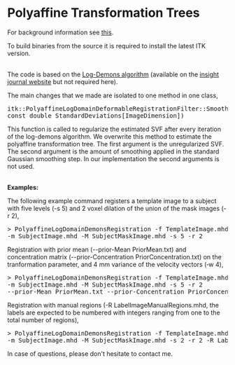 Polyaffine Transformation Trees
===============================

For background information see [this](http://www.stanford.edu/~cseiler/).

To build binaries from the source it is required to install the latest ITK version.<br><br>

The code is based on the <a href="http://dx.doi.org/10.1016/j.neuroimage.2008.10.040">Log-Demons algorithm</a> (available on the <a href="http://hdl.handle.net/10380/3060">insight journal website</a> but not required here).

The main changes that we made are isolated to one method in one class,

<pre>itk::PolyaffineLogDomainDeformableRegistrationFilter::SmoothGivenField(VelocityFieldType * field, <br>const double StandardDeviations[ImageDimension]) </pre>

This function is called to regularize the estimated SVF after every iteration of the log-demons algorithm. We overwrite this method to estimate the polyaffine transformation tree. The first argument is the unregularized SVF. The second argument is the amount of smoothing applied in the standard Gaussian smoothing step. In our implementation the second arguments is not used.<br><br>

<b>Examples:</b><br>

The following example command registers a template image to a subject with five levels (-s 5) and 2 voxel dilation of the union of the mask images (-r 2),

<pre>> PolyaffineLogDomainDemonsRegistration -f TemplateImage.mhd -F TemplateMaskImage.mhd
-m SubjectImage.mhd -M SubjectMaskImage.mhd -s 5 -r 2</pre>

Registration with prior mean (--prior-Mean PriorMean.txt) and concentration matrix (--prior-Concentration PriorConcentration.txt) on the tranformation parameter, and 4 mm variance of the velocity vectors (&#8209;w 4),

<pre>> PolyaffineLogDomainDemonsRegistration -f TemplateImage.mhd -F TemplateMaskImage.mhd
-m SubjectImage.mhd -M SubjectMaskImage.mhd -s 5 -r 2
--prior-Mean PriorMean.txt --prior-Concentration PriorConcentration.txt -w 4</pre>

Registration with manual regions (-R LabelImageManualRegions.mhd, the labels are expected to be numbered with integers ranging from one to the total number of regions),

<pre>> PolyaffineLogDomainDemonsRegistration -f TemplateImage.mhd -F TemplateMaskImage.mhd
-m SubjectImage.mhd -M SubjectMaskImage.mhd -s 2 -r 2 -R LabelImageManualRegions.mhd</pre>

In case of questions, please don't hesitate to contact me.
